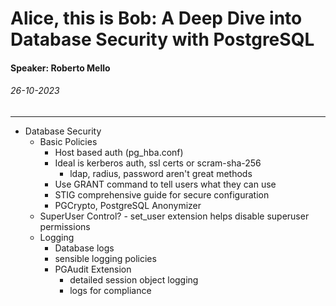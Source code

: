 # Alice, this is Bob: A Deep Dive into Database Security with PostgreSQL
#### Speaker: Roberto Mello
###### 26-10-2023
---
- Database Security
	- Basic Policies
		- Host based auth (pg_hba.conf)
		- Ideal is kerberos auth, ssl certs or scram-sha-256
			- ldap, radius, password aren't great methods
		- Use GRANT command to tell users what they can use
		- STIG comprehensive guide for secure configuration
		- PGCrypto, PostgreSQL Anonymizer
	- SuperUser Control?
			- set_user extension helps disable superuser permissions
	- Logging
		- Database logs
		- sensible logging policies
		- PGAudit Extension
			- detailed session object logging
			- logs for compliance